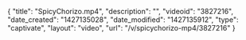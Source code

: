 {
    "title": "SpicyChorizo.mp4",
    "description": "",
    "videoid": "3827216",
    "date_created": "1427135028",
    "date_modified": "1427135912",
    "type": "captivate",
    "layout": "video",
    "url": "\/v\/spicychorizo-mp4\/3827216"
}